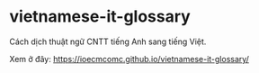 # vietnamese-it-glossary
Cách dịch thuật ngữ CNTT tiếng Anh sang tiếng Việt.

Xem ở đây: https://ioecmcomc.github.io/vietnamese-it-glossary/